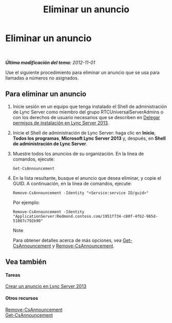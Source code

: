 ﻿---
title: Eliminar un anuncio
TOCTitle: Eliminar un anuncio
ms:assetid: 26ea7149-4470-4c22-9bab-8a4065aca44e
ms:mtpsurl: https://technet.microsoft.com/es-es/library/JJ687998(v=OCS.15)
ms:contentKeyID: 49889010
ms.date: 01/07/2017
mtps_version: v=OCS.15
ms.translationtype: HT
---

# Eliminar un anuncio

 

_**Última modificación del tema:** 2012-11-01_

Use el siguiente procedimiento para eliminar un anuncio que se usa para llamadas a números no asignados.

## Para eliminar un anuncio

1.  Inicie sesión en un equipo que tenga instalado el Shell de administración de Lync Server como miembro del grupo RTCUniversalServerAdmins o con los derechos de usuario necesarios que se describen en [Delegar permisos de instalación en Lync Server 2013](lync-server-2013-delegate-setup-permissions.md).

2.  Inicie el Shell de administración de Lync Server: haga clic en **Inicio**, **Todos los programas**, **Microsoft Lync Server 2013** y, después, en **Shell de administración de Lync Server**.

3.  Muestre todos los anuncios de su organización. En la línea de comandos, ejecute:
    
        Get-CsAnnouncement

4.  En la lista resultante, busque el anuncio que desea eliminar, y copie el GUID. A continuación, en la línea de comandos, ejecute:
    
        Remove-CsAnnouncement -Identity "<Service:service ID/guid>" 
    
    Por ejemplo:
    
        Remove-CsAnnouncement -Identity "ApplicationServer:Redmond.contoso.com/1951f734-c80f-4fb2-965d-51807c792b90"
    

    > [!NOTE]
    > Para obtener detalles acerca de más opciones, vea <A href="get-csannouncement.md">Get-CsAnnouncement</A> y <A href="remove-csannouncement.md">Remove-CsAnnouncement</A>.



## Vea también

#### Tareas

[Crear un anuncio en Lync Server 2013](lync-server-2013-create-an-announcement.md)  

#### Otros recursos

[Remove-CsAnnouncement](remove-csannouncement.md)  
[Get-CsAnnouncement](get-csannouncement.md)

